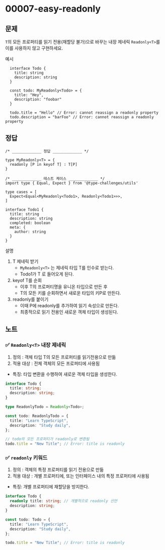 # 00007-easy-readonly

## **문제**

`T`의 모든 프로퍼티를 읽기 전용(재할당 불가)으로 바꾸는 내장 제네릭 `Readonly<T>`를 이를 사용하지 않고 구현하세요.

예시

```tsx
  interface Todo {
    title: string
    description: string
  }

  const todo: MyReadonly<Todo> = {
    title: "Hey",
    description: "foobar"
  }

  todo.title = "Hello" // Error: cannot reassign a readonly property
  todo.description = "barFoo" // Error: cannot reassign a readonly property
```

## 정답

```tsx
/* _____________ 정답 _____________ */
 
type MyReadonly<T> = {
  readonly [P in keyof T] : T[P]
}
 
/* _____________ 테스트 케이스 _____________ */
import type { Equal, Expect } from '@type-challenges/utils'

type cases = [
  Expect<Equal<MyReadonly<Todo1>, Readonly<Todo1>>>,
]
 
interface Todo1 {
  title: string
  description: string
  completed: boolean
  meta: {
    author: string
  }
}
```

설명
1. T 제네릭 받기
   - `MyReadonly<T>` 는 제네릭 타입 T를 인수로 받는다.
   - Todo1가 T 로 들어오게 된다.
2. keyof T를 순회
   - 이후 T의 프로퍼티명을 유니온 타입으로 만든 후
   - T의 모든 키를 순회하면서 새로운 타입의 키P로 만든다.
3. readonly를 붙이기
   - 이때 P에 readonly를 추가하여 읽기 속성으로 만든다.
   - 최종적으로 읽기 전용인 새로운 객체 타입이 생성된다.

 
## 노트
 ### ✅ `Readonly<T>` 내장 제네릭 
 1. 정의 : 객체 타입 T의 모든 프로퍼티를 읽기전용으로 만듦 
 2. 적용 대상 : 전체 객체의 모든 프로퍼티에 사용됨
- 특징: 타입 변환을 수행하여 새로운 객체 타입을 생성한다.
```ts
interface Todo {
  title: string;
  description: string;
}

type ReadonlyTodo = Readonly<Todo>;

const todo: ReadonlyTodo = {
  title: "Learn TypeScript",
  description: "Study daily",
};

// todo의 모든 프로퍼티가 readonly로 변환됨
todo.title = "New Title"; // Error: title is readonly
```

 ### ✅ `readonly` 키워드
 1. 정의 : 객체의 특정 프로퍼티를 읽기 전용으로 만듦
 2. 적용 대상 : 개별 프로퍼티에, 또는 인터페이스 내의 특정 프로퍼티에 사용됨
- 특징: 개별 프로퍼티에 재할당을 방지한다.
```ts
interface Todo {
  readonly title: string; // 개별적으로 readonly 선언
  description: string;
}

const todo: Todo = {
  title: "Learn TypeScript",
  description: "Study daily",
};

todo.title = "New Title"; // Error: title is readonly
```



